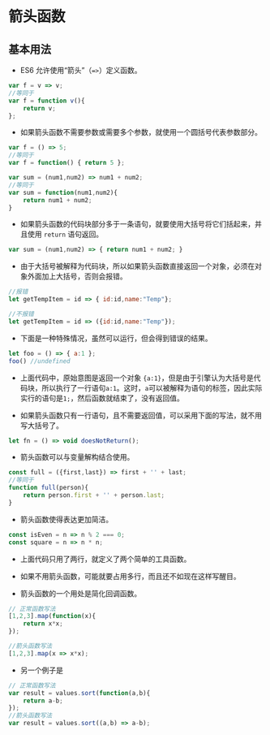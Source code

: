 # 箭头函数

## 基本用法

* ES6 允许使用“箭头”（`=>`）定义函数。

```js
var f = v => v;
//等同于
var f = function v(){
    return v;
};
```



* 如果箭头函数不需要参数或需要多个参数，就使用一个圆括号代表参数部分。

```js
var f = () => 5;
//等同于
var f = function() { return 5 };

var sum = (num1,num2) => num1 + num2;
//等同于
var sum = function(num1,num2){
    return num1 + num2;
}
```



* 如果箭头函数的代码块部分多于一条语句，就要使用大括号将它们括起来，并且使用 `return` 语句返回。

```js
var sum = (num1,num2) => { return num1 + num2; }
```



* 由于大括号被解释为代码块，所以如果箭头函数直接返回一个对象，必须在对象外面加上大括号，否则会报错。

```js
//报错
let getTempItem = id => { id:id,name:"Temp"};

//不报错
let getTempItem = id => ({id:id,name:"Temp"});
```



* 下面是一种特殊情况，虽然可以运行，但会得到错误的结果。

```js
let foo = () => { a:1 };
foo() //undefined
```

* 上面代码中，原始意图是返回一个对象 `{a:1}`，但是由于引擎认为大括号是代码块，所以执行了一行语句`a:1`。这时，`a`可以被解释为语句的标签，因此实际实行的语句是`1;`，然后函数就结束了，没有返回值。



* 如果箭头函数只有一行语句，且不需要返回值，可以采用下面的写法，就不用写大括号了。

```js
let fn = () => void doesNotReturn();
```



* 箭头函数可以与变量解构结合使用。

```js
const full = ({first,last}) => first + '' + last;
//等同于
function full(person){
    return person.first + '' + person.last;
}
```



* 箭头函数使得表达更加简洁。

```js
const isEven = n => n % 2 === 0;
const square = n => n * n;
```

* 上面代码只用了两行，就定义了两个简单的工具函数。
* 如果不用箭头函数，可能就要占用多行，而且还不如现在这样写醒目。



* 箭头函数的一个用处是简化回调函数。

```js
// 正常函数写法
[1,2,3].map(function(x){
    return x*x;
});

//箭头函数写法
[1,2,3].map(x => x*x);
```

* 另一个例子是

```js
// 正常函数写法
var result = values.sort(function(a,b){
    return a-b;
});
//箭头函数写法
var result = values.sort((a,b) => a-b);
```





























































